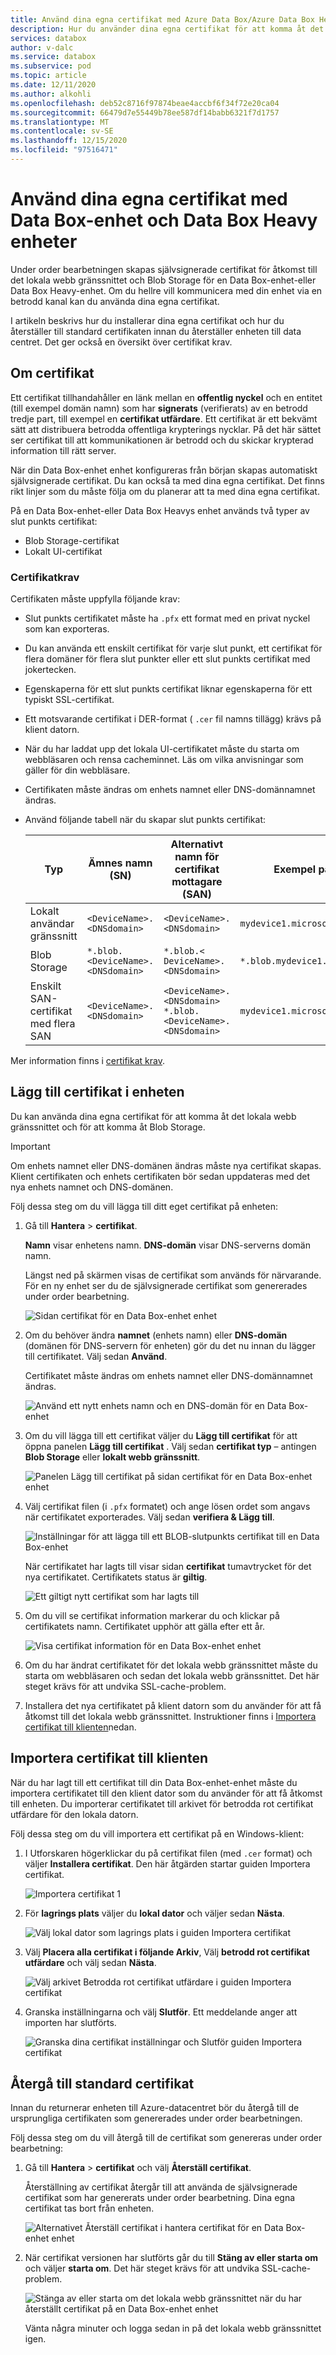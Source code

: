 ```yaml
---
title: Använd dina egna certifikat med Azure Data Box/Azure Data Box Heavy-enheter
description: Hur du använder dina egna certifikat för att komma åt det lokala webb gränssnittet och blogg lagringen på Data Box-enhet eller Data Box Heavy enheten.
services: databox
author: v-dalc
ms.service: databox
ms.subservice: pod
ms.topic: article
ms.date: 12/11/2020
ms.author: alkohli
ms.openlocfilehash: deb52c8716f97874beae4accbf6f34f72e20ca04
ms.sourcegitcommit: 66479d7e55449b78ee587df14babb6321f7d1757
ms.translationtype: MT
ms.contentlocale: sv-SE
ms.lasthandoff: 12/15/2020
ms.locfileid: "97516471"
---
```

# <a name="use-your-own-certificates-with-data-box-and-data-box-heavy-devices"></a>Använd dina egna certifikat med Data Box-enhet och Data Box Heavy enheter

Under order bearbetningen skapas självsignerade certifikat för åtkomst till det lokala webb gränssnittet och Blob Storage för en Data Box-enhet-eller Data Box Heavy-enhet. Om du hellre vill kommunicera med din enhet via en betrodd kanal kan du använda dina egna certifikat.

I artikeln beskrivs hur du installerar dina egna certifikat och hur du återställer till standard certifikaten innan du återställer enheten till data centret. Det ger också en översikt över certifikat krav.

## <a name="about-certificates"></a>Om certifikat

Ett certifikat tillhandahåller en länk mellan en **offentlig nyckel** och en entitet (till exempel domän namn) som har **signerats** (verifierats) av en betrodd tredje part, till exempel en **certifikat utfärdare**.  Ett certifikat är ett bekvämt sätt att distribuera betrodda offentliga krypterings nycklar. På det här sättet ser certifikat till att kommunikationen är betrodd och du skickar krypterad information till rätt server.

När din Data Box-enhet enhet konfigureras från början skapas automatiskt självsignerade certifikat. Du kan också ta med dina egna certifikat. Det finns rikt linjer som du måste följa om du planerar att ta med dina egna certifikat.

På en Data Box-enhet-eller Data Box Heavys enhet används två typer av slut punkts certifikat:

- Blob Storage-certifikat
- Lokalt UI-certifikat

### <a name="certificate-requirements"></a>Certifikatkrav

Certifikaten måste uppfylla följande krav:

- Slut punkts certifikatet måste ha `.pfx` ett format med en privat nyckel som kan exporteras.
- Du kan använda ett enskilt certifikat för varje slut punkt, ett certifikat för flera domäner för flera slut punkter eller ett slut punkts certifikat med jokertecken.
- Egenskaperna för ett slut punkts certifikat liknar egenskaperna för ett typiskt SSL-certifikat.
- Ett motsvarande certifikat i DER-format ( `.cer` fil namns tillägg) krävs på klient datorn.
- När du har laddat upp det lokala UI-certifikatet måste du starta om webbläsaren och rensa cacheminnet. Läs om vilka anvisningar som gäller för din webbläsare.
- Certifikaten måste ändras om enhets namnet eller DNS-domännamnet ändras.
- Använd följande tabell när du skapar slut punkts certifikat:

  |Typ |Ämnes namn (SN)  |Alternativt namn för certifikat mottagare (SAN)  |Exempel på ämnes namn |
  |---------|---------|---------|---------|
  |Lokalt användar gränssnitt| `<DeviceName>.<DNSdomain>`|`<DeviceName>.<DNSdomain>`| `mydevice1.microsoftdatabox.com` |
  |Blob Storage|`*.blob.<DeviceName>.<DNSdomain>`|`*.blob.< DeviceName>.<DNSdomain>`|`*.blob.mydevice1.microsoftdatabox.com` |
  |Enskilt SAN-certifikat med flera SAN|`<DeviceName>.<DNSdomain>`|`<DeviceName>.<DNSdomain>`<br>`*.blob.<DeviceName>.<DNSdomain>`|`mydevice1.microsoftdatabox.com` |

Mer information finns i [certifikat krav](../../articles/databox-online/azure-stack-edge-j-series-certificate-requirements.md).

## <a name="add-certificates-to-device"></a>Lägg till certifikat i enheten

Du kan använda dina egna certifikat för att komma åt det lokala webb gränssnittet och för att komma åt Blob Storage.

> [!IMPORTANT]
> Om enhets namnet eller DNS-domänen ändras måste nya certifikat skapas. Klient certifikaten och enhets certifikaten bör sedan uppdateras med det nya enhets namnet och DNS-domänen.

Följ dessa steg om du vill lägga till ditt eget certifikat på enheten:

1. Gå till **Hantera**  >  **certifikat**.

   **Namn** visar enhetens namn. **DNS-domän** visar DNS-serverns domän namn.

   Längst ned på skärmen visas de certifikat som används för närvarande. För en ny enhet ser du de självsignerade certifikat som genererades under order bearbetning.

   ![Sidan certifikat för en Data Box-enhet enhet](media/data-box-bring-your-own-certificates/certificates-manage-certs.png)

2. Om du behöver ändra **namnet** (enhets namn) eller **DNS-domän** (domänen för DNS-servern för enheten) gör du det nu innan du lägger till certifikatet. Välj sedan **Använd**.

   Certifikatet måste ändras om enhets namnet eller DNS-domännamnet ändras.

   ![Använd ett nytt enhets namn och en DNS-domän för en Data Box-enhet](media/data-box-bring-your-own-certificates/certificates-device-name-dns.png)

3. Om du vill lägga till ett certifikat väljer du **Lägg till certifikat** för att öppna panelen **Lägg till certifikat** . Välj sedan **certifikat typ** – antingen **Blob Storage** eller **lokalt webb gränssnitt**.

   ![Panelen Lägg till certifikat på sidan certifikat för en Data Box-enhet enhet](media/data-box-bring-your-own-certificates/certificates-add-certificate-cert-type.png)

4. Välj certifikat filen (i `.pfx` formatet) och ange lösen ordet som angavs när certifikatet exporterades. Välj sedan **verifiera & Lägg till**.

   ![Inställningar för att lägga till ett BLOB-slutpunkts certifikat till en Data Box-enhet](media/data-box-bring-your-own-certificates/certificates-add-blob-cert.png)

   När certifikatet har lagts till visar sidan **certifikat** tumavtrycket för det nya certifikatet. Certifikatets status är **giltig**.

   ![Ett giltigt nytt certifikat som har lagts till](media/data-box-bring-your-own-certificates/certificates-view-new-certificate.png)

5. Om du vill se certifikat information markerar du och klickar på certifikatets namn. Certifikatet upphör att gälla efter ett år.

   ![Visa certifikat information för en Data Box-enhet enhet](media/data-box-bring-your-own-certificates/certificates-cert-details.png)

   <!--If you changed the local web UI certificate, you'll see the following error. This error will go away when you install the new certificate on the client computer.

   ![Error after a new Local web UI certificate is added to a Data Box device](media/data-box-bring-your-own-certificates/certificates-unable-to-communicate-error.png) TEST. RESTORE IF ERROR IS REPRODUCED.-->

6. Om du har ändrat certifikatet för det lokala webb gränssnittet måste du starta om webbläsaren och sedan det lokala webb gränssnittet. Det här steget krävs för att undvika SSL-cache-problem.

  <!-- TESTING THIS - The communication error should be gone from the **Certificates** screen.-->

7. Installera det nya certifikatet på klient datorn som du använder för att få åtkomst till det lokala webb gränssnittet. Instruktioner finns i [Importera certifikat till klienten](#import-certificates-to-client)nedan.


## <a name="import-certificates-to-client"></a>Importera certifikat till klienten

När du har lagt till ett certifikat till din Data Box-enhet-enhet måste du importera certifikatet till den klient dator som du använder för att få åtkomst till enheten. Du importerar certifikatet till arkivet för betrodda rot certifikat utfärdare för den lokala datorn.

Följ dessa steg om du vill importera ett certifikat på en Windows-klient:

1. I Utforskaren högerklickar du på certifikat filen (med `.cer` format) och väljer **Installera certifikat**. Den här åtgärden startar guiden Importera certifikat.

    ![Importera certifikat 1](media/data-box-bring-your-own-certificates/import-cert-01.png)

2. För **lagrings plats** väljer du **lokal dator** och väljer sedan **Nästa**.

    ![Välj lokal dator som lagrings plats i guiden Importera certifikat](media/data-box-bring-your-own-certificates/import-cert-02.png)

3. Välj **Placera alla certifikat i följande Arkiv**, Välj **betrodd rot certifikat utfärdare** och välj sedan **Nästa**.

   ![Välj arkivet Betrodda rot certifikat utfärdare i guiden Importera certifikat](media/data-box-bring-your-own-certificates/import-cert-03.png)

4. Granska inställningarna och välj **Slutför**. Ett meddelande anger att importen har slutförts.

   ![Granska dina certifikat inställningar och Slutför guiden Importera certifikat](media/data-box-bring-your-own-certificates/import-cert-04.png)

## <a name="revert-to-default-certificates"></a>Återgå till standard certifikat

Innan du returnerar enheten till Azure-datacentret bör du återgå till de ursprungliga certifikaten som genererades under order bearbetningen.

Följ dessa steg om du vill återgå till de certifikat som genereras under order bearbetning:

1. Gå till **Hantera**  >  **certifikat** och välj **Återställ certifikat**.

   Återställning av certifikat återgår till att använda de självsignerade certifikat som har genererats under order bearbetning. Dina egna certifikat tas bort från enheten.

   ![Alternativet Återställ certifikat i hantera certifikat för en Data Box-enhet enhet](media/data-box-bring-your-own-certificates/certificates-revert-certificates.png)

2. När certifikat versionen har slutförts går du till **Stäng av eller starta om** och väljer **starta om**. Det här steget krävs för att undvika SSL-cache-problem.

   ![Stänga av eller starta om det lokala webb gränssnittet när du har återställt certifikat på en Data Box-enhet enhet](media/data-box-bring-your-own-certificates/certificates-restart-ui.png)

   Vänta några minuter och logga sedan in på det lokala webb gränssnittet igen.
